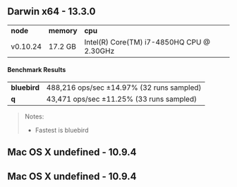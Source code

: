 Darwin x64 - 13.3.0
-----

<table><tr><td><b>node</b></td><td><b>memory</b></td><td><b>cpu</b></td></tr><tr><td>v0.10.24</td><td>17.2 GB</td><td>Intel(R) Core(TM) i7-4850HQ CPU @ 2.30GHz</td></tr></table>

#### Benchmark Results ####

<table><tr><td><b>bluebird</b></td><td>488,216 ops/sec ±14.97% (32 runs sampled)</td></tr><tr><td><b>q</b></td><td>43,471 ops/sec ±11.25% (33 runs sampled)</td></tr></table>

> Notes:
> - Fastest is bluebird

Mac OS X undefined - 10.9.4
-----

Mac OS X undefined - 10.9.4
-----

